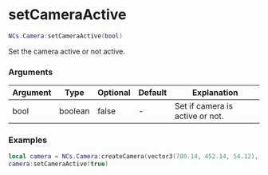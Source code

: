 # setCameraActive

```lua
NCs.Camera:setCameraActive(bool)
```
Set the camera active or not active.

### Arguments
| Argument      | Type    | Optional | Default | Explanation                     |
|---------------|---------|----------|---------|---------------------------------|
| bool          | boolean | false    | -       | Set if camera is active or not. |

### Examples
```lua
local camera = NCs.Camera:createCamera(vector3(780.14, 452.14, 54.12), 180.0)
camera:setCameraActive(true)
```